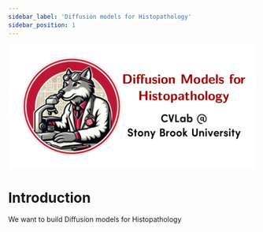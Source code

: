 ```yaml
---
sidebar_label: 'Diffusion models for Histopathology'
sidebar_position: 1
---
```


![card](../static/img/histodiff-social-card.png)

# Introduction

We want to build Diffusion models for Histopathology
